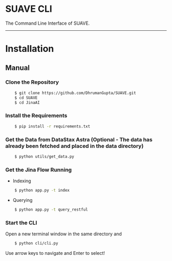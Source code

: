 # SUAVE CLI

The Command Line Interface of SUAVE.

<hr>

# Installation

## Manual

### Clone the Repository

```bash
    $ git clone https://github.com/DhrumanGupta/SUAVE.git
    $ cd SUAVE
    $ cd JinaAI
```

### Install the Requirements

```bash
    $ pip install -r requirements.txt
```

### Get the Data from DataStax Astra (Optional - The data has already been fetched and placed in the data directory)

```bash
    $ python utils/get_data.py
```

### Get the Jina Flow Running

-   Indexing

```bash
    $ python app.py -t index
```

-   Querying

```bash
    $ python app.py -t query_restful
```

### Start the CLI

Open a new terminal window in the same directory and

```bash
    $ python cli/cli.py
```

Use arrow keys to navigate and Enter to select!
